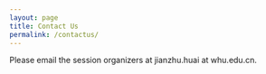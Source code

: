 ```yaml
---
layout: page
title: Contact Us
permalink: /contactus/
---
```


Please email the session organizers at jianzhu.huai at whu.edu.cn.
